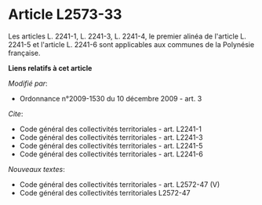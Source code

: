 # Article L2573-33

Les articles L. 2241-1, L. 2241-3, L. 2241-4, le premier alinéa de l'article L. 2241-5 et l'article L. 2241-6 sont
applicables aux communes de la Polynésie française.

**Liens relatifs à cet article**

_Modifié par_:

  - Ordonnance n°2009-1530 du 10 décembre 2009 - art. 3

_Cite_:

  - Code général des collectivités territoriales - art. L2241-1
  - Code général des collectivités territoriales - art. L2241-3
  - Code général des collectivités territoriales - art. L2241-5
  - Code général des collectivités territoriales - art. L2241-6

_Nouveaux textes_:

  - Code général des collectivités territoriales - art. L2572-47 (V)
  - Code général des collectivités territoriales L2572-47
